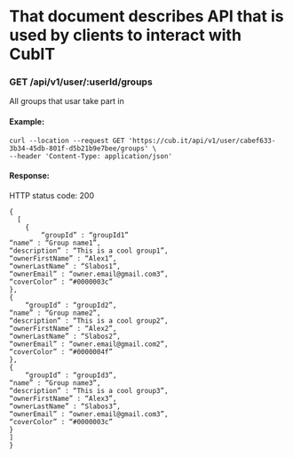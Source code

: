 # That document describes API that is used by clients to interact with CubIT

### GET /api/v1/user/:userId/groups
All groups that usar take part in

#### Example:

```
curl --location --request GET 'https://cub.it/api/v1/user/cabef633-3b34-45db-801f-d5b21b9e7bee/groups' \
--header 'Content-Type: application/json'
```

#### Response:
HTTP status code: 200

```
{
  [
    {
		“groupId” : “groupId1”
“name” : “Group name1”,
“description” : “This is a cool group1”,
“ownerFirstName” : “Alex1”,
“ownerLastName” : “Slabos1”,
“ownerEmail” : “owner.email@gmail.com3”,
“coverColor” : “#0000003c”
},
{
	“groupId” : “groupId2”,
“name” : “Group name2”,
“description” : “This is a cool group2”,
“ownerFirstName” : “Alex2”,
“ownerLastName” : “Slabos2”,
“ownerEmail” : “owner.email@gmail.com2”,
“coverColor” : “#0000004f”
},
{	
	“groupId” : “groupId3”,
“name” : “Group name3”,
“description” : “This is a cool group3”,
“ownerFirstName” : “Alex3”,
“ownerLastName” : “Slabos3”,
“ownerEmail” : “owner.email@gmail.com3”,
“coverColor” : “#0000003c”
}
]
}

```
